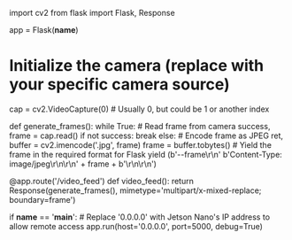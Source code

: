 
import cv2
from flask import Flask, Response

app = Flask(__name__)

# Initialize the camera (replace with your specific camera source)
cap = cv2.VideoCapture(0)  # Usually 0, but could be 1 or another index

def generate_frames():
    while True:
        # Read frame from camera
        success, frame = cap.read()
        if not success:
            break
        else:
            # Encode frame as JPEG
            ret, buffer = cv2.imencode('.jpg', frame)
            frame = buffer.tobytes()
            # Yield the frame in the required format for Flask
            yield (b'--frame\r\n'
                   b'Content-Type: image/jpeg\r\n\r\n' + frame + b'\r\n\r\n')

@app.route('/video_feed')
def video_feed():
    return Response(generate_frames(),
                    mimetype='multipart/x-mixed-replace; boundary=frame')

if __name__ == '__main__':
    # Replace '0.0.0.0' with Jetson Nano's IP address to allow remote access
    app.run(host='0.0.0.0', port=5000, debug=True)
